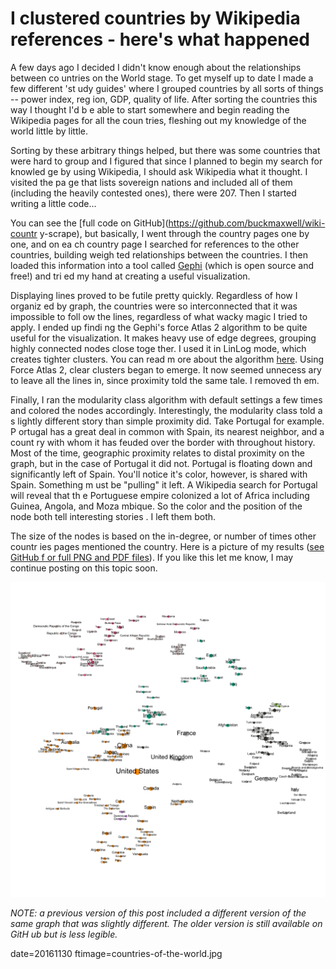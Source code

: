 # I clustered countries by Wikipedia references - here's what happened

A few days ago I decided I didn't know enough about the relationships between co
untries on the World stage.  To get myself up to date I made a few different 'st
udy guides' where I grouped countries by all sorts of things -- power index, reg
ion, GDP, quality of life.  After sorting the countries this way I thought I'd b
e able to start somewhere and begin reading the Wikipedia pages for all the coun
tries, fleshing out my knowledge of the world little by little.

Sorting by these arbitrary things helped, but there was some countries that were
 hard to group and I figured that since I planned to begin my search for knowled
ge by using Wikipedia, I should ask Wikipedia what it thought.  I visited the pa
ge that lists sovereign nations and included all of them (including the heavily 
contested ones),  there were 207.  Then I  started writing a little code...

You can see the [full code on GitHub](https://github.com/buckmaxwell/wiki-countr
y-scrape), but basically, I went through the country pages one by one, and on ea
ch country page I searched for references to the other countries, building weigh
ted relationships between the countries.  I then loaded this information into a 
tool called [Gephi](https://gephi.org/) (which is open source and free!) and tri
ed my hand at creating a useful visualization.

Displaying lines proved to be futile pretty quickly. Regardless of how I organiz
ed by graph, the countries were so interconnected that it was impossible to foll
ow the lines, regardless of what wacky magic I tried to apply.  I ended up findi
ng the Gephi's force Atlas 2 algorithm to be quite useful for the visualization.
  It makes heavy use of edge degrees, grouping highly connected nodes close toge
ther.  I used it in LinLog mode, which creates tighter clusters.  You can read m
ore about the algorithm [here](https://github.com/gephi/gephi/wiki/Force-Atlas-2
).  Using Force Atlas 2, clear clusters began to emerge.  It now seemed unnecess
ary to leave all the lines in, since proximity told the same tale.  I removed th
em.

Finally, I ran the modularity class algorithm with default settings a few times 
and colored the nodes accordingly.  Interestingly, the modularity class told a s
lightly different story than simple proximity did. Take Portugal for example.  P
ortugal has a great deal in common with Spain, its nearest neighbor, and a count
ry with whom it has feuded over the border with throughout history.  Most of the
 time, geographic proximity relates to distal proximity on the graph, but in the
 case of Portugal it did not.  Portugal is floating down and significantly left 
of Spain.  You'll notice it's color, however, is shared with Spain.  Something m
ust be "pulling" it left.    A Wikipedia search for Portugal will reveal that th
e Portuguese empire colonized a lot of Africa including Guinea, Angola, and Moza
mbique.  So the color and the position of the node both tell interesting stories
.  I left them both.

The size of the nodes is based on the in-degree, or number of times other countr
ies pages mentioned the country.  Here is a picture of my results ([see GitHub f
or full PNG and PDF files](https://github.com/buckmaxwell/wiki-country-scrape)).
 If you like this let me know, I may continue posting on this topic soon.

![The Final Product](../images/country-clusters-large-lables.png)

*NOTE: a previous version of this post included a different version of the same 
graph that was slightly different.  The older version is still available on GitH
ub but is less legible.*



date=20161130
ftimage=countries-of-the-world.jpg
